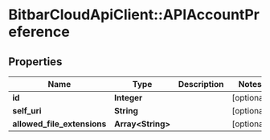 # BitbarCloudApiClient::APIAccountPreference

## Properties
Name | Type | Description | Notes
------------ | ------------- | ------------- | -------------
**id** | **Integer** |  | [optional] 
**self_uri** | **String** |  | [optional] 
**allowed_file_extensions** | **Array&lt;String&gt;** |  | [optional] 

